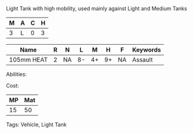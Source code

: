 Light Tank with high mobility, used mainly against Light and Medium Tanks 

| M   | A   | C   | H   |
| --- | --- | --- | --- |
| 3   | L   | 0   | 3   |

| Name       | R   | N   | L   | M   | H   | F   | Keywords |
| ---------- | --- | --- | --- | --- | --- | --- | -------- |
| 105mm HEAT | 2   | NA  | 8-  | 4+  | 9+  | NA  | Assault  |

Abilities:



Cost:

| MP  | Mat |
| --- | --- |
| 15  | 50  |


Tags:
Vehicle, Light Tank